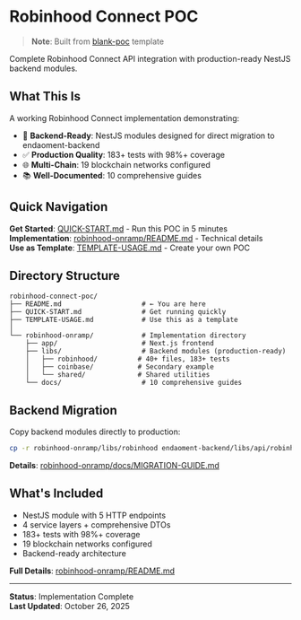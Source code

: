 # Robinhood Connect POC

> **Note**: Built from [blank-poc](https://github.com/endaoment/blank-poc) template

Complete Robinhood Connect API integration with production-ready NestJS backend modules.

## What This Is

A working Robinhood Connect implementation demonstrating:

- 🔧 **Backend-Ready**: NestJS modules designed for direct migration to endaoment-backend
- ✅ **Production Quality**: 183+ tests with 98%+ coverage
- 🌐 **Multi-Chain**: 19 blockchain networks configured
- 📚 **Well-Documented**: 10 comprehensive guides

## Quick Navigation

**Get Started**: [QUICK-START.md](./QUICK-START.md) - Run this POC in 5 minutes  
**Implementation**: [robinhood-onramp/README.md](./robinhood-onramp/README.md) - Technical details  
**Use as Template**: [TEMPLATE-USAGE.md](./TEMPLATE-USAGE.md) - Create your own POC

## Directory Structure

```
robinhood-connect-poc/
├── README.md                    # ← You are here
├── QUICK-START.md               # Get running quickly
├── TEMPLATE-USAGE.md            # Use this as a template
│
└── robinhood-onramp/            # Implementation directory
    ├── app/                     # Next.js frontend
    ├── libs/                    # Backend modules (production-ready)
    │   ├── robinhood/          # 40+ files, 183+ tests
    │   ├── coinbase/           # Secondary example
    │   └── shared/             # Shared utilities
    └── docs/                    # 10 comprehensive guides
```

## Backend Migration

Copy backend modules directly to production:

```bash
cp -r robinhood-onramp/libs/robinhood endaoment-backend/libs/api/robinhood
```

**Details**: [robinhood-onramp/docs/MIGRATION-GUIDE.md](./robinhood-onramp/docs/MIGRATION-GUIDE.md)

## What's Included

- NestJS module with 5 HTTP endpoints
- 4 service layers + comprehensive DTOs
- 183+ tests with 98%+ coverage
- 19 blockchain networks configured
- Backend-ready architecture

**Full Details**: [robinhood-onramp/README.md](./robinhood-onramp/README.md)

---

**Status**: Implementation Complete  
**Last Updated**: October 26, 2025
